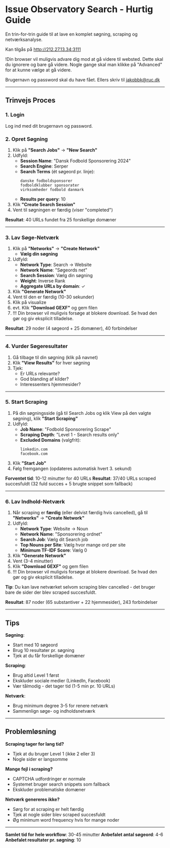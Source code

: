 # Issue Observatory Search - Hurtig Guide

En trin-for-trin guide til at lave en komplet søgning, scraping og netværksanalyse.

Kan tilgås på http://212.27.13.34:3111

!Din browser vil muligvis advare dig mod at gå videre til websted. Dette skal du ignorere og bare gå videre. Nogle gange skal man klikke på "Advanced" for at kunne vælge at gå videre.

Brugernavn og password skal du have fået. Ellers skriv til jakobbk@ruc.dk

---

## Trinvejs Proces

### 1. Login
Log ind med dit brugernavn og password.

### 2. Opret Søgning
1. Klik på **"Search Jobs"** → **"New Search"**
2. Udfyld:
   - **Session Name**: "Dansk Fodbold Sponsorering 2024"
   - **Search Engine**: Serper
   - **Search Terms** (ét søgeord pr. linje):
     ```
     danske fodboldsponsorer
     fodboldklubber sponsorater
     virksomheder fodbold danmark
     ```
   - **Results per query**: 10
3. Klik **"Create Search Session"**
4. Vent til søgningen er færdig (viser "completed")

**Resultat**: 40 URLs fundet fra 25 forskellige domæner

---

### 3. Lav Søge-Netværk
1. Klik på **"Networks"** → **"Create Network"**
   - **Vælg din søgning**
2. Udfyld:
   - **Network Type**: Search → Website
   - **Network Name**: "Søgeords net"
   - **Search Session**: Vælg din søgning
   - **Weight**: Inverse Rank
   - **Aggregate URLs by domain**: ✓
3. Klik **"Generate Network"**
4. Vent til den er færdig (10-30 sekunder)
5. Klik på visualize
6. evt. Klik **"Download GEXF"** og gem filen
7. !!! Din browser vil muligvis forsøge at blokere download. Se hvad den gør og giv eksplicit tilladelse.

**Resultat**: 29 noder (4 søgeord + 25 domæner), 40 forbindelser

---

### 4. Vurder Søgeresultater
1. Gå tilbage til din søgning (klik på navnet)
2. Klik **"View Results"** for hver søgning
3. Tjek:
   - Er URLs relevante?
   - God blanding af kilder?
   - Interessenters hjemmesider?

---

### 5. Start Scraping
1. På din søgningsside (gå til Search Jobs og klik View på den valgte søgning), klik **"Start Scraping"**
2. Udfyld:
   - **Job Name**: "Fodbold Sponsorering Scrape"
   - **Scraping Depth**: "Level 1 - Search results only"
   - **Excluded Domains** (valgfrit):
     ```
     linkedin.com
     facebook.com
     ```
3. Klik **"Start Job"**
4. Følg fremgangen (opdateres automatisk hvert 3. sekund)

**Forventet tid**: 10-12 minutter for 40 URLs
**Resultat**: 37/40 URLs scraped succesfuldt (32 fuld succes + 5 brugte snippet som fallback)

---

### 6. Lav Indhold-Netværk
1. Når scraping er **færdig** (eller delvist færdig hvis cancelled), gå til **"Networks"** → **"Create Network"**
2. Udfyld:
   - **Network Type**: Website → Noun
   - **Network Name**: "Sponsorering ordnet"
   - **Search Job**: Vælg dit Search job
   - **Top Nouns per Site**: Vælg hvor mange ord per site
   - **Minimum TF-IDF Score**: Vælg 0
3. Klik **"Generate Network"**
4. Vent (3-4 minutter)
5. Klik **"Download GEXF"** og gem filen
6. !!! Din browser vil muligvis forsøge at blokere download. Se hvad den gør og giv eksplicit tilladelse.

**Tip**: Du kan lave netværket selvom scraping blev cancelled - det bruger bare de sider der blev scraped succesfuldt.

**Resultat**: 87 noder (65 substantiver + 22 hjemmesider), 243 forbindelser

---

## Tips

**Søgning**:
- Start med 10 søgeord
- Brug 10 resultater pr. søgning
- Tjek at du får forskellige domæner

**Scraping**:
- Brug altid Level 1 først
- Ekskluder sociale medier (LinkedIn, Facebook)
- Vær tålmodig - det tager tid (1-5 min pr. 10 URLs)

**Netværk**:
- Brug minimum degree 3-5 for renere netværk
- Sammenlign søge- og indholdsnetværk

---

## Problemløsning

**Scraping tager for lang tid?**
- Tjek at du bruger Level 1 (ikke 2 eller 3)
- Nogle sider er langsomme

**Mange fejl i scraping?**
- CAPTCHA udfordringer er normale
- Systemet bruger search snippets som fallback
- Ekskluder problematiske domæner

**Netværk genereres ikke?**
- Sørg for at scraping er helt færdig
- Tjek at nogle sider blev scraped succesfuldt
- Øg minimum word frequency hvis for mange noder

---

**Samlet tid for hele workflow**: 30-45 minutter
**Anbefalet antal søgeord**: 4-6
**Anbefalet resultater pr. søgning**: 10
